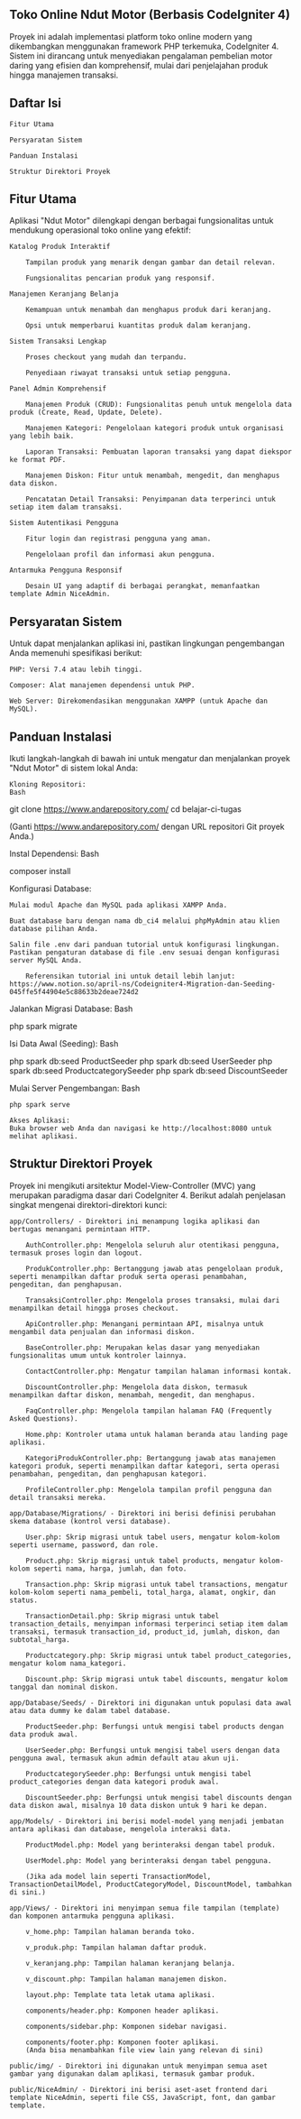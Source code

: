 ## Toko Online Ndut Motor (Berbasis CodeIgniter 4)
Proyek ini adalah implementasi platform toko online modern yang dikembangkan menggunakan framework PHP terkemuka, CodeIgniter 4. Sistem ini dirancang untuk menyediakan pengalaman pembelian motor daring yang efisien dan komprehensif, mulai dari penjelajahan produk hingga manajemen transaksi.

## Daftar Isi
    Fitur Utama

    Persyaratan Sistem

    Panduan Instalasi

    Struktur Direktori Proyek

## Fitur Utama
Aplikasi "Ndut Motor" dilengkapi dengan berbagai fungsionalitas untuk mendukung operasional toko online yang efektif:

    Katalog Produk Interaktif

        Tampilan produk yang menarik dengan gambar dan detail relevan.

        Fungsionalitas pencarian produk yang responsif.

    Manajemen Keranjang Belanja

        Kemampuan untuk menambah dan menghapus produk dari keranjang.

        Opsi untuk memperbarui kuantitas produk dalam keranjang.

    Sistem Transaksi Lengkap

        Proses checkout yang mudah dan terpandu.

        Penyediaan riwayat transaksi untuk setiap pengguna.

    Panel Admin Komprehensif

        Manajemen Produk (CRUD): Fungsionalitas penuh untuk mengelola data produk (Create, Read, Update, Delete).

        Manajemen Kategori: Pengelolaan kategori produk untuk organisasi yang lebih baik.

        Laporan Transaksi: Pembuatan laporan transaksi yang dapat diekspor ke format PDF.

        Manajemen Diskon: Fitur untuk menambah, mengedit, dan menghapus data diskon.

        Pencatatan Detail Transaksi: Penyimpanan data terperinci untuk setiap item dalam transaksi.

    Sistem Autentikasi Pengguna

        Fitur login dan registrasi pengguna yang aman.

        Pengelolaan profil dan informasi akun pengguna.

    Antarmuka Pengguna Responsif

        Desain UI yang adaptif di berbagai perangkat, memanfaatkan template Admin NiceAdmin.

## Persyaratan Sistem
Untuk dapat menjalankan aplikasi ini, pastikan lingkungan pengembangan Anda memenuhi spesifikasi berikut:

    PHP: Versi 7.4 atau lebih tinggi.

    Composer: Alat manajemen dependensi untuk PHP.

    Web Server: Direkomendasikan menggunakan XAMPP (untuk Apache dan MySQL).

## Panduan Instalasi
Ikuti langkah-langkah di bawah ini untuk mengatur dan menjalankan proyek "Ndut Motor" di sistem lokal Anda:

    Kloning Repositori:
    Bash

git clone https://www.andarepository.com/
cd belajar-ci-tugas

(Ganti https://www.andarepository.com/ dengan URL repositori Git proyek Anda.)

Instal Dependensi:
Bash

composer install

Konfigurasi Database:

    Mulai modul Apache dan MySQL pada aplikasi XAMPP Anda.

    Buat database baru dengan nama db_ci4 melalui phpMyAdmin atau klien database pilihan Anda.

    Salin file .env dari panduan tutorial untuk konfigurasi lingkungan. Pastikan pengaturan database di file .env sesuai dengan konfigurasi server MySQL Anda.

        Referensikan tutorial ini untuk detail lebih lanjut: https://www.notion.so/april-ns/Codeigniter4-Migration-dan-Seeding-045ffe5f44904e5c88633b2deae724d2

Jalankan Migrasi Database:
Bash

php spark migrate

Isi Data Awal (Seeding):
Bash

php spark db:seed ProductSeeder
php spark db:seed UserSeeder
php spark db:seed ProductcategorySeeder
php spark db:seed DiscountSeeder

Mulai Server Pengembangan:
Bash

    php spark serve

    Akses Aplikasi:
    Buka browser web Anda dan navigasi ke http://localhost:8080 untuk melihat aplikasi.

## Struktur Direktori Proyek
Proyek ini mengikuti arsitektur Model-View-Controller (MVC) yang merupakan paradigma dasar dari CodeIgniter 4. Berikut adalah penjelasan singkat mengenai direktori-direktori kunci:

    app/Controllers/ - Direktori ini menampung logika aplikasi dan bertugas menangani permintaan HTTP.

        AuthController.php: Mengelola seluruh alur otentikasi pengguna, termasuk proses login dan logout.

        ProdukController.php: Bertanggung jawab atas pengelolaan produk, seperti menampilkan daftar produk serta operasi penambahan, pengeditan, dan penghapusan.

        TransaksiController.php: Mengelola proses transaksi, mulai dari menampilkan detail hingga proses checkout.

        ApiController.php: Menangani permintaan API, misalnya untuk mengambil data penjualan dan informasi diskon.

        BaseController.php: Merupakan kelas dasar yang menyediakan fungsionalitas umum untuk kontroler lainnya.

        ContactController.php: Mengatur tampilan halaman informasi kontak.

        DiscountController.php: Mengelola data diskon, termasuk menampilkan daftar diskon, menambah, mengedit, dan menghapus.

        FaqController.php: Mengelola tampilan halaman FAQ (Frequently Asked Questions).

        Home.php: Kontroler utama untuk halaman beranda atau landing page aplikasi.

        KategoriProdukController.php: Bertanggung jawab atas manajemen kategori produk, seperti menampilkan daftar kategori, serta operasi penambahan, pengeditan, dan penghapusan kategori.

        ProfileController.php: Mengelola tampilan profil pengguna dan detail transaksi mereka.

    app/Database/Migrations/ - Direktori ini berisi definisi perubahan skema database (kontrol versi database).

        User.php: Skrip migrasi untuk tabel users, mengatur kolom-kolom seperti username, password, dan role.

        Product.php: Skrip migrasi untuk tabel products, mengatur kolom-kolom seperti nama, harga, jumlah, dan foto.

        Transaction.php: Skrip migrasi untuk tabel transactions, mengatur kolom-kolom seperti nama_pembeli, total_harga, alamat, ongkir, dan status.

        TransactionDetail.php: Skrip migrasi untuk tabel transaction_details, menyimpan informasi terperinci setiap item dalam transaksi, termasuk transaction_id, product_id, jumlah, diskon, dan subtotal_harga.

        Productcategory.php: Skrip migrasi untuk tabel product_categories, mengatur kolom nama_kategori.

        Discount.php: Skrip migrasi untuk tabel discounts, mengatur kolom tanggal dan nominal diskon.

    app/Database/Seeds/ - Direktori ini digunakan untuk populasi data awal atau data dummy ke dalam tabel database.

        ProductSeeder.php: Berfungsi untuk mengisi tabel products dengan data produk awal.

        UserSeeder.php: Berfungsi untuk mengisi tabel users dengan data pengguna awal, termasuk akun admin default atau akun uji.

        ProductcategorySeeder.php: Berfungsi untuk mengisi tabel product_categories dengan data kategori produk awal.

        DiscountSeeder.php: Berfungsi untuk mengisi tabel discounts dengan data diskon awal, misalnya 10 data diskon untuk 9 hari ke depan.

    app/Models/ - Direktori ini berisi model-model yang menjadi jembatan antara aplikasi dan database, mengelola interaksi data.

        ProductModel.php: Model yang berinteraksi dengan tabel produk.

        UserModel.php: Model yang berinteraksi dengan tabel pengguna.

        (Jika ada model lain seperti TransactionModel, TransactionDetailModel, ProductCategoryModel, DiscountModel, tambahkan di sini.)

    app/Views/ - Direktori ini menyimpan semua file tampilan (template) dan komponen antarmuka pengguna aplikasi.

        v_home.php: Tampilan halaman beranda toko.

        v_produk.php: Tampilan halaman daftar produk.

        v_keranjang.php: Tampilan halaman keranjang belanja.

        v_discount.php: Tampilan halaman manajemen diskon.

        layout.php: Template tata letak utama aplikasi.

        components/header.php: Komponen header aplikasi.

        components/sidebar.php: Komponen sidebar navigasi.

        components/footer.php: Komponen footer aplikasi.
        (Anda bisa menambahkan file view lain yang relevan di sini)

    public/img/ - Direktori ini digunakan untuk menyimpan semua aset gambar yang digunakan dalam aplikasi, termasuk gambar produk.

    public/NiceAdmin/ - Direktori ini berisi aset-aset frontend dari template NiceAdmin, seperti file CSS, JavaScript, font, dan gambar template.